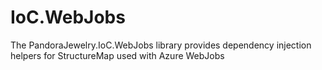# IoC.WebJobs
The PandoraJewelry.IoC.WebJobs library provides dependency injection helpers for StructureMap used with Azure WebJobs
